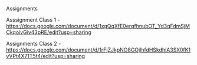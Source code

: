 Assignments


Asssignment Class 1 - https://docs.google.com/document/d/1xgQqXfE0erqfhnubOT_Yd3qFdmSjMCkqoivGiv43pRE/edit?usp=sharing

Assignments Class 2 - https://docs.google.com/document/d/1rFjZJkpNO8GOjlhfdHSkdhiA3SX0fK1vVPt4X71T5t4/edit?usp=sharing
